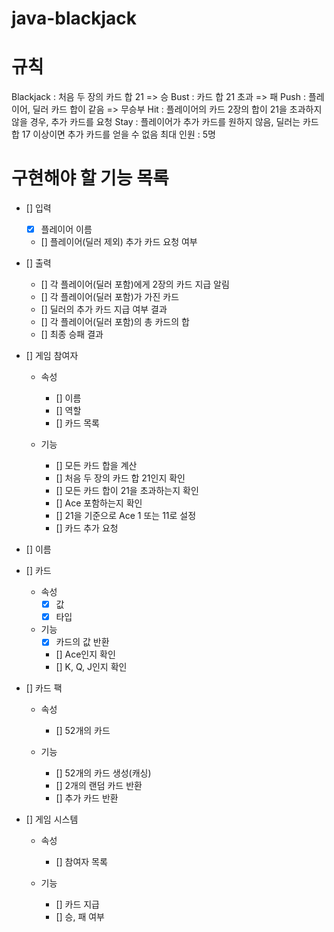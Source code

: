 # java-blackjack

# 규칙
Blackjack : 처음 두 장의 카드 합 21 => 승
Bust : 카드 합 21 초과 => 패
Push : 플레이어, 딜러 카드 합이 같음 => 무승부
Hit : 플레이어의 카드 2장의 합이 21을 초과하지 않을 경우, 추가 카드를 요청
Stay : 플레이어가 추가 카드를 원하지 않음, 딜러는 카드 합 17 이상이면 추가 카드를 얻을 수 없음
최대 인원 : 5명

# 구현해야 할 기능 목록
- [] 입력
    - [x] 플레이어 이름
    - [] 플레이어(딜러 제외) 추가 카드 요청 여부

- [] 출력
    - [] 각 플레이어(딜러 포함)에게 2장의 카드 지급 알림
    - [] 각 플레이어(딜러 포함)가 가진 카드
    - [] 딜러의 추가 카드 지급 여부 결과
    - [] 각 플레이어(딜러 포함)의 총 카드의 합
    - [] 최종 승패 결과

- [] 게임 참여자
    - 속성
        - [] 이름
        - [] 역할
        - [] 카드 목록

    - 기능
        - [] 모든 카드 합을 계산
        - [] 처음 두 장의 카드 합 21인지 확인
        - [] 모든 카드 합이 21을 초과하는지 확인
        - [] Ace 포함하는지 확인
        - [] 21을 기준으로 Ace 1 또는 11로 설정
        - [] 카드 추가 요청

- [] 이름

- [] 카드
    - 속성
        - [x] 값
        - [x] 타입

    - 기능
        - [X] 카드의 값 반환
        - [] Ace인지 확인
        - [] K, Q, J인지 확인

- [] 카드 팩
    - 속성
        - [] 52개의 카드

    - 기능
        - [] 52개의 카드 생성(캐싱)
        - [] 2개의 랜덤 카드 반환
        - [] 추가 카드 반환

- [] 게임 시스템
    - 속성
        - [] 참여자 목록

    - 기능
        - [] 카드 지급
        - [] 승, 패 여부
